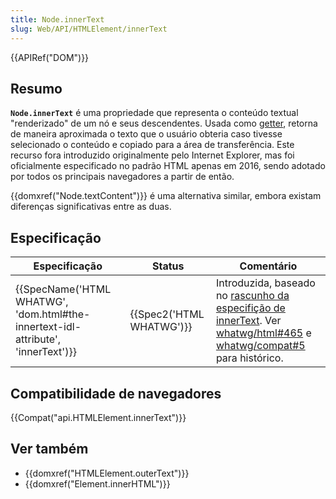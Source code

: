 ```yaml
---
title: Node.innerText
slug: Web/API/HTMLElement/innerText
---
```


{{APIRef("DOM")}}

## Resumo

**`Node.innerText`** é uma propriedade que representa o conteúdo textual "renderizado" de um nó e seus descendentes. Usada como [getter](/pt-BR/docs/), retorna de maneira aproximada o texto que o usuário obteria caso tivesse selecionado o conteúdo e copiado para a área de transferência. Este recurso fora introduzido originalmente pelo Internet Explorer, mas foi oficialmente especificado no padrão HTML apenas em 2016, sendo adotado por todos os principais navegadores a partir de então.

{{domxref("Node.textContent")}} é uma alternativa similar, embora existam diferenças significativas entre as duas.

## Especificação

| Especificação                                                                                                | Status                           | Comentário                                                                                                                                                                                                                                                    |
| ------------------------------------------------------------------------------------------------------------ | -------------------------------- | ------------------------------------------------------------------------------------------------------------------------------------------------------------------------------------------------------------------------------------------------------------- |
| {{SpecName('HTML WHATWG', 'dom.html#the-innertext-idl-attribute', 'innerText')}} | {{Spec2('HTML WHATWG')}} | Introduzida, baseado no [rascunho da especifição de innerText](https://github.com/rocallahan/innerText-spec). Ver [whatwg/html#465](https://github.com/whatwg/html/issues/465) e [whatwg/compat#5](https://github.com/whatwg/compat/issues/5) para histórico. |

## Compatibilidade de navegadores

{{Compat("api.HTMLElement.innerText")}}

## Ver também

- {{domxref("HTMLElement.outerText")}}
- {{domxref("Element.innerHTML")}}
